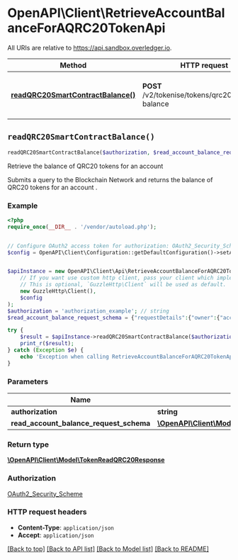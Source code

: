 # OpenAPI\Client\RetrieveAccountBalanceForAQRC20TokenApi

All URIs are relative to https://api.sandbox.overledger.io.

Method | HTTP request | Description
------------- | ------------- | -------------
[**readQRC20SmartContractBalance()**](RetrieveAccountBalanceForAQRC20TokenApi.md#readQRC20SmartContractBalance) | **POST** /v2/tokenise/tokens/qrc20/account-balance | Retrieve the balance of QRC20 tokens for an account


## `readQRC20SmartContractBalance()`

```php
readQRC20SmartContractBalance($authorization, $read_account_balance_request_schema): \OpenAPI\Client\Model\TokenReadQRC20Response
```

Retrieve the balance of QRC20 tokens for an account

Submits a query to the Blockchain Network and returns the balance of QRC20 tokens for an account .

### Example

```php
<?php
require_once(__DIR__ . '/vendor/autoload.php');


// Configure OAuth2 access token for authorization: OAuth2_Security_Scheme
$config = OpenAPI\Client\Configuration::getDefaultConfiguration()->setAccessToken('YOUR_ACCESS_TOKEN');


$apiInstance = new OpenAPI\Client\Api\RetrieveAccountBalanceForAQRC20TokenApi(
    // If you want use custom http client, pass your client which implements `GuzzleHttp\ClientInterface`.
    // This is optional, `GuzzleHttp\Client` will be used as default.
    new GuzzleHttp\Client(),
    $config
);
$authorization = 'authorization_example'; // string
$read_account_balance_request_schema = {"requestDetails":{"owner":{"accountId":"0x08f0C8451eC8283638F35D863DfFD8c1e1b3E39d","unit":"ROCKET"}},"location":{"technology":"Ethereum","network":"Ropsten Testnet"}}; // \OpenAPI\Client\Model\ReadAccountBalanceRequestSchema

try {
    $result = $apiInstance->readQRC20SmartContractBalance($authorization, $read_account_balance_request_schema);
    print_r($result);
} catch (Exception $e) {
    echo 'Exception when calling RetrieveAccountBalanceForAQRC20TokenApi->readQRC20SmartContractBalance: ', $e->getMessage(), PHP_EOL;
}
```

### Parameters

Name | Type | Description  | Notes
------------- | ------------- | ------------- | -------------
 **authorization** | **string**|  |
 **read_account_balance_request_schema** | [**\OpenAPI\Client\Model\ReadAccountBalanceRequestSchema**](../Model/ReadAccountBalanceRequestSchema.md)|  |

### Return type

[**\OpenAPI\Client\Model\TokenReadQRC20Response**](../Model/TokenReadQRC20Response.md)

### Authorization

[OAuth2_Security_Scheme](../../README.md#OAuth2_Security_Scheme)

### HTTP request headers

- **Content-Type**: `application/json`
- **Accept**: `application/json`

[[Back to top]](#) [[Back to API list]](../../README.md#endpoints)
[[Back to Model list]](../../README.md#models)
[[Back to README]](../../README.md)
